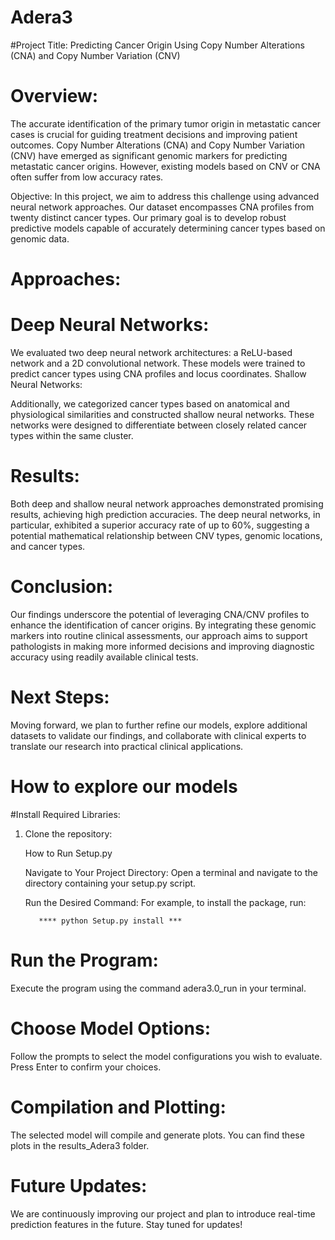 # Adera3
#Project Title: Predicting Cancer Origin Using Copy Number Alterations (CNA) and Copy Number Variation (CNV)

# Overview:
The accurate identification of the primary tumor origin in metastatic cancer cases is crucial for guiding treatment decisions and improving patient outcomes. Copy Number Alterations (CNA) and Copy Number Variation (CNV) have emerged as significant genomic markers for predicting metastatic cancer origins. However, existing models based on CNV or CNA often suffer from low accuracy rates.

Objective:
In this project, we aim to address this challenge using advanced neural network approaches. Our dataset encompasses CNA profiles from twenty distinct cancer types. Our primary goal is to develop robust predictive models capable of accurately determining cancer types based on genomic data.

# Approaches:

# Deep Neural Networks:

We evaluated two deep neural network architectures: a ReLU-based network and a 2D convolutional network. These models were trained to predict cancer types using CNA profiles and locus coordinates.
Shallow Neural Networks:

Additionally, we categorized cancer types based on anatomical and physiological similarities and constructed shallow neural networks. These networks were designed to differentiate between closely related cancer types within the same cluster.
# Results:
Both deep and shallow neural network approaches demonstrated promising results, achieving high prediction accuracies. The deep neural networks, in particular, exhibited a superior accuracy rate of up to 60%, suggesting a potential mathematical relationship between CNV types, genomic locations, and cancer types.

# Conclusion:
Our findings underscore the potential of leveraging CNA/CNV profiles to enhance the identification of cancer origins. By integrating these genomic markers into routine clinical assessments, our approach aims to support pathologists in making more informed decisions and improving diagnostic accuracy using readily available clinical tests.

# Next Steps:
Moving forward, we plan to further refine our models, explore additional datasets to validate our findings, and collaborate with clinical experts to translate our research into practical clinical applications.

# How to explore our models
#Install Required Libraries:
1. Clone the repository:

   How to Run Setup.py
   
   Navigate to Your Project Directory:
   Open a terminal and navigate to the directory containing your setup.py script.
   
   Run the Desired Command:
   For example, to install the package, run:
   
          **** python Setup.py install ***

# Run the Program:
Execute the program using the command adera3.0_run in your terminal.


# Choose Model Options:
Follow the prompts to select the model configurations you wish to evaluate. Press Enter to confirm your choices.

# Compilation and Plotting:
The selected model will compile and generate plots. You can find these plots in the results_Adera3 folder.

# Future Updates:
We are continuously improving our project and plan to introduce real-time prediction features in the future. Stay tuned for updates!


